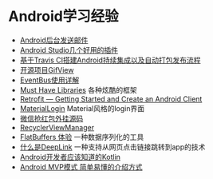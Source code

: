# Android学习经验
* [Android后台发送邮件](https://github.com/a857091365/weiwangblog/blob/master/android_%E5%90%8E%E5%8F%B0%E5%8F%91%E9%80%81%E9%82%AE%E4%BB%B6.md)
* [Android Studio几个好用的插件](https://github.com/a857091365/weiwangblog/blob/master/android_studio%E5%87%A0%E4%B8%AA%E5%A5%BD%E7%94%A8%E6%8F%92%E4%BB%B6.md)
* [基于Travis CI搭建Android持续集成以及自动打包发布流程](http://www.jianshu.com/p/6dba7d6f79ff)
* [开源项目GifView](https://github.com/Cutta/GifView)
* [EventBus使用详解](http://liuling123.com/2016/01/EventBus-explain.html?utm_source=tuicool&utm_medium=referral)
* [Must Have Libraries](https://github.com/codepath/android_guides/wiki/Must-Have-Libraries) 各种炫酷的框架
* [Retrofit — Getting Started and Create an Android Client](https://futurestud.io/blog/retrofit-getting-started-and-android-client)
* [MaterialLogin](https://github.com/shem8/MaterialLogin) Material风格的login界面
* [微信抢红包外挂源码](https://github.com/lendylongli/qianghongbao)
* [RecyclerViewManager](https://github.com/Syehunter/RecyclerViewManager)
* [FlatBuffers 体验](http://www.race604.com/flatbuffers-intro/?utm_source&#x3D;tuicool&amp;utm_medium&#x3D;referral)
一种数据序列化的工具
* [什么是DeepLink](http://blog.zhaiyifan.cn/2016/02/04/deeplink-intro/)
一种支持从网页点击链接跳转到app的技术
* [Android开发者应该知道的Kotlin](http://www.infoq.com/cn/news/2016/01/kotlin-android?utm_source=tuicool&utm_medium=referral)
* [Android MVP模式 简单易懂的介绍方式](https://segmentfault.com/a/1190000003927200)
